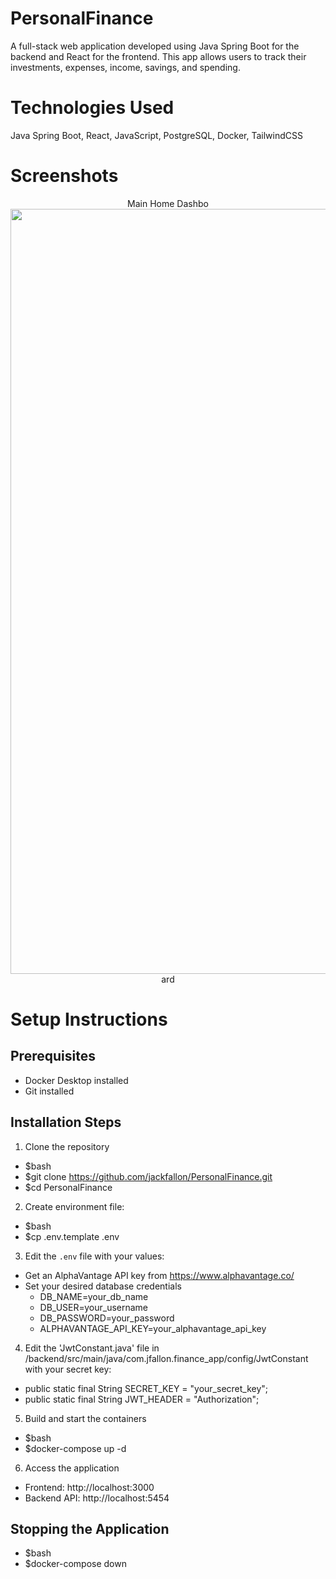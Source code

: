 # PersonalFinance
A full-stack web application developed using Java Spring Boot for the backend and React for the frontend. This app allows users to track their investments, expenses, income, savings, and spending. 

# Technologies Used
Java Spring Boot, React, JavaScript, PostgreSQL, Docker, TailwindCSS

# Screenshots
<p align="center">Main Home Dashbo
<img width="1224" alt="finance-app-dash" src="https://github.com/user-attachments/assets/41484b52-862e-4b8e-a476-6fb2a2f41ad6">
ard</p>



# Setup Instructions

## Prerequisites
- Docker Desktop installed
- Git installed

## Installation Steps

1. Clone the repository
- $bash
- $git clone https://github.com/jackfallon/PersonalFinance.git
- $cd PersonalFinance

2. Create environment file:
- $bash
- $cp .env.template .env
  
3. Edit the `.env` file with your values:
- Get an AlphaVantage API key from https://www.alphavantage.co/
- Set your desired database credentials
  - DB_NAME=your_db_name
  - DB_USER=your_username
  - DB_PASSWORD=your_password
  - ALPHAVANTAGE_API_KEY=your_alphavantage_api_key

4. Edit the 'JwtConstant.java' file in /backend/src/main/java/com.jfallon.finance_app/config/JwtConstant with your secret key:
- public static final String SECRET_KEY = "your_secret_key";
- public static final String JWT_HEADER = "Authorization";
   

5. Build and start the containers
- $bash
- $docker-compose up -d

6. Access the application
- Frontend: http://localhost:3000
- Backend API: http://localhost:5454

## Stopping the Application
- $bash
- $docker-compose down
